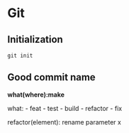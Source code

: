 # Git

## Initialization

`git init`

## Good commit name

**what(where):make**

what:
    - feat
    - test
    - build
    - refactor
    - fix

refactor(element): rename parameter x
    